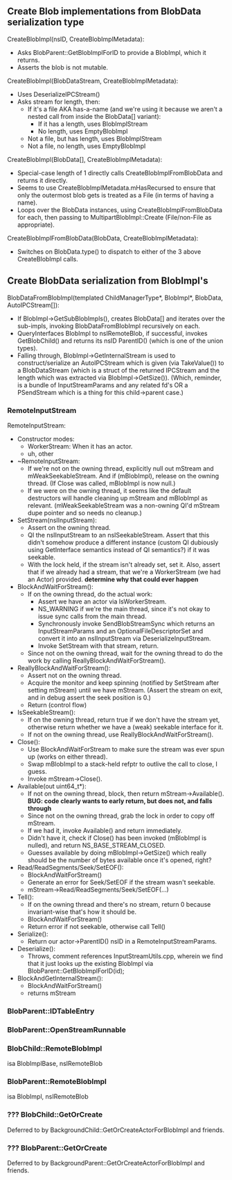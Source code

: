 
## Create Blob implementations from BlobData serialization type ##

CreateBlobImpl(nsID, CreateBlobImplMetadata):
* Asks BlobParent::GetBlobImplForID to provide a BlobImpl, which it returns.
* Asserts the blob is not mutable.

CreateBlobImpl(BlobDataStream, CreateBlobImplMetadata):
* Uses DeserializeIPCStream()
* Asks stream for length, then:
  * If it's a file AKA has-a-name (and we're using it because we aren't a nested
    call from inside the BlobData[] variant):
    * If it has a length, uses BlobImplStream
    * No length, uses EmptyBlobImpl
  * Not a file, but has length, uses BlobImplStream
  * Not a file, no length, uses EmptyBlobImpl

CreateBlobImpl(BlobData[], CreateBlobImplMetadata):
* Special-case length of 1 directly calls CreateBlobImplFromBlobData and returns
  it directly.
* Seems to use CreateBlobImplMetadata.mHasRecursed to ensure that only the
  outermost blob gets is treated as a File (in terms of having a name).
* Loops over the BlobData instances, using CreateBlobImplFromBlobData for each,
  then passing to MultipartBlobImpl::Create (File/non-File as appropriate).

CreateBlobImplFromBlobData(BlobData, CreateBlobImplMetadata):
* Switches on BlobData.type() to dispatch to either of the 3 above
  CreateBlobImpl calls.

## Create BlobData serialization from BlobImpl's ##

BlobDataFromBlobImpl(templated ChildManagerType*, BlobImpl*, BlobData, AutoIPCStream[]):
* If BlobImpl->GetSubBlobImpls(), creates BlobData[] and iterates over the
  sub-impls, invoking BlobDataFromBlobImpl recursively on each.
* QueryInterfaces BlobImpl to nsIRemoteBlob, if successful, invokes
  GetBlobChild() and returns its nsID ParentID() (which is one of the union
  types).
* Falling through, BlobImpl->GetInternalStream is used to construct/serialize an
  AutoIPCStream which is given (via TakeValue()) to a BlobDataStream (which is
  a struct of the returned IPCStream and the length which was extracted via
  BlobImpl->GetSize()).  (Which, reminder, is a bundle of InputStreamParams and
  any related fd's OR a PSendStream which is a thing for this child->parent
  case.)


### RemoteInputStream ###
RemoteInputStream:
* Constructor modes:
  * WorkerStream: When it has an actor.
  * uh, other
* ~RemoteInputStream:
  * If we're not on the owning thread, explicitly null out mStream and
    mWeakSeekableStream.  And if (mBlobImpl), release on the owning thread.
    (If Close was called, mBlobImpl is now null.)
  * If we were on the owning thread, it seems like the default destructors will
    handle cleaning up mStream and mBlobImpl as relevant.  (mWeakSeekableStream
    was a non-owning QI'd mStream dupe pointer and so needs no cleanup.)
* SetStream(nsIInputStream):
  * Assert on the owning thread.
  * QI the nsIInputStream to an nsISeekableStream.  Assert that this didn't
    somehow produce a different instance (custom QI dubiously using GetInterface
    semantics instead of QI semantics?) if it was seekable.
  * With the lock held, if the stream isn't already set, set it.  Also, assert
    that if we already had a stream, that we're a WorkerStream (we had an Actor)
    provided.  **determine why that could ever happen**
* BlockAndWaitForStream():
  * If on the owning thread, do the actual work:
    * Assert we have an actor via IsWorkerStream.
    * NS_WARNING if we're the main thread, since it's not okay to issue sync
      calls from the main thread.
    * Synchronously invoke SendBlobStreamSync which returns an InputStreamParams
      and an OptionalFileDescriptorSet and convert it into an nsIInputStream via
      DeserializeInputStream.
    * Invoke SetStream with that stream, return.
  * Since not on the owning thread, wait for the owning thread to do the work
    by calling ReallyBlockAndWaitForStream().
* ReallyBlockAndWaitForStream():
  * Assert not on the owning thread.
  * Acquire the monitor and keep spinning (notified by SetStream after setting
    mStream) until we have mStream.  (Assert the stream on exit, and in debug
    assert the seek position is 0.)
  * Return (control flow)
* IsSeekableStream():
  * If on the owning thread, return true if we don't have the stream yet,
    otherwise return whether we have a (weak) seekable interface for it.
  * If not on the owning thread, use ReallyBlockAndWaitForStream().
* Close():
  * Use BlockAndWaitForStream to make sure the stream was ever spun up (works
    on either thread).
  * Swap mBlobImpl to a stack-held refptr to outlive the call to close, I guess.
  * Invoke mStream->Close().
* Available(out uint64_t*):
  * If not on the owning thread, block, then return mStream->Available().
    **BUG: code clearly wants to early return, but does not, and falls through**
  * Since not on the owning thread, grab the lock in order to copy off mStream.
  * If we had it, invoke Available() and return immediately.
  * Didn't have it, check if Close() has been invoked (mBlobImpl is nulled),
    and return NS_BASE_STREAM_CLOSED.
  * Guesses available by doing mBlobImpl->GetSize() which really should be the
    number of bytes available once it's opened, right?
* Read/ReadSegments/Seek/SetEOF():
  * BlockAndWaitForStream()
  * Generate an error for Seek/SetEOF if the stream wasn't seekable.
  * mStream->Read/ReadSegments/Seek/SetEOF(...)
* Tell():
  * If on the owning thread and there's no stream, return 0 because
    invariant-wise that's how it should be.
  * BlockAndWaitForStream()
  * Return error if not seekable, otherwise call Tell()
* Serialize():
  * Return our actor->ParentID() nsID in a RemoteInputStreamParams.
* Deserialize():
  * Throws, comment references InputStreamUtils.cpp, wherein we find that it
    just looks up the existing BlobImpl via BlobParent::GetBlobImplForID(id);
* BlockAndGetInternalStream():
  * BlockAndWaitForStream()
  * returns mStream

### BlobParent::IDTableEntry ###
### BlobParent::OpenStreamRunnable ###

### BlobChild::RemoteBlobImpl ##
isa BlobImplBase, nsIRemoteBlob

### BlobParent::RemoteBlobImpl ###
isa BlobImpl, nsIRemoteBlob

### ??? BlobChild::GetOrCreate ###
Deferred to by BackgroundChild::GetOrCreateActorForBlobImpl and friends.

### ??? BlobParent::GetOrCreate ###
Deferred to by BackgroundParent::GetOrCreateActorForBlobImpl and friends.

